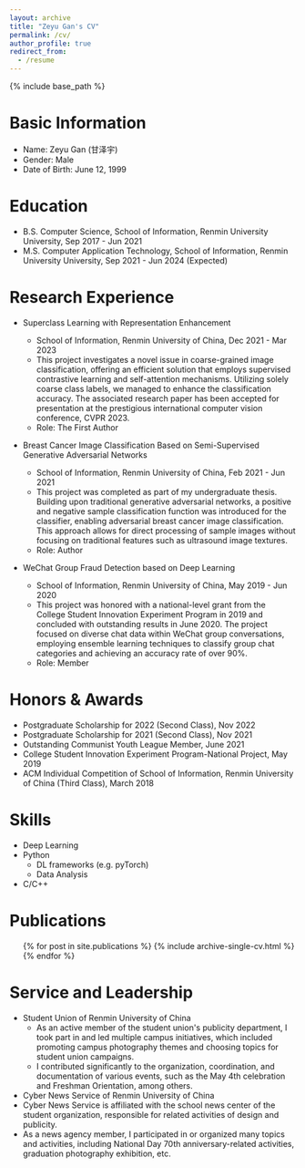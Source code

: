 ```yaml
---
layout: archive
title: "Zeyu Gan's CV"
permalink: /cv/
author_profile: true
redirect_from:
  - /resume
---
```


{% include base_path %}

Basic Information
======
* Name: Zeyu Gan (甘泽宇)
* Gender: Male
* Date of Birth: June 12, 1999

Education
======
* B.S. Computer Science, School of Information, Renmin University University, Sep 2017 - Jun 2021
* M.S. Computer Application Technology, School of Information, Renmin University University, Sep 2021 - Jun 2024 (Expected)

Research Experience
======
* Superclass Learning with Representation Enhancement
  * School of Information, Renmin University of China, Dec 2021 - Mar 2023
  * This project investigates a novel issue in coarse-grained image classification, offering an efficient solution that employs supervised contrastive learning and self-attention mechanisms. Utilizing solely coarse class labels, we managed to enhance the classification accuracy. The associated research paper has been accepted for presentation at the prestigious international computer vision conference, CVPR 2023.
  * Role: The First Author

* Breast Cancer Image Classification Based on Semi-Supervised Generative Adversarial Networks
  * School of Information, Renmin University of China, Feb 2021 - Jun 2021
  * This project was completed as part of my undergraduate thesis. Building upon traditional generative adversarial networks, a positive and negative sample classification function was introduced for the classifier, enabling adversarial breast cancer image classification. This approach allows for direct processing of sample images without focusing on traditional features such as ultrasound image textures.
  * Role: Author

* WeChat Group Fraud Detection based on Deep Learning
  * School of Information, Renmin University of China, May 2019 - Jun 2020
  * This project was honored with a national-level grant from the College Student Innovation Experiment Program in 2019 and concluded with outstanding results in June 2020. The project focused on diverse chat data within WeChat group conversations, employing ensemble learning techniques to classify group chat categories and achieving an accuracy rate of over 90%.
  * Role: Member

Honors & Awards
======
* Postgraduate Scholarship for 2022 (Second Class), Nov 2022
* Postgraduate Scholarship for 2021 (Second Class), Nov 2021
* Outstanding Communist Youth League Member, June 2021
* College Student Innovation Experiment Program-National Project, May 2019
* ACM Individual Competition of School of Information, Renmin University of China (Third Class), March 2018

Skills
======
* Deep Learning
* Python
  * DL frameworks (e.g. pyTorch)
  * Data Analysis
* C/C++

Publications
======
  <ul>{% for post in site.publications %}
    {% include archive-single-cv.html %}
  {% endfor %}</ul>
  
Service and Leadership
======
* Student Union of Renmin University of China
  *  As an active member of the student union's publicity department, I took part in and led multiple campus initiatives, which included promoting campus photography themes and choosing topics for student union campaigns.
  *  I contributed significantly to the organization, coordination, and documentation of various events, such as the May 4th celebration and Freshman Orientation, among others.
*  Cyber News Service of Renmin University of China
  *  Cyber News Service is affiliated with the school news center of the student organization, responsible for related activities of design and publicity.
  *  As a news agency member, I participated in or organized many topics and activities, including National Day 70th anniversary-related activities, graduation photography exhibition, etc.

